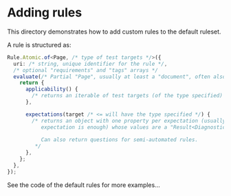 # Adding rules

This directory demonstrates how to add custom rules to the default ruleset.

A rule is structured as:
```typescript
Rule.Atomic.of<Page, /* type of test targets */>({
  uri: /* string, unique identifier for the rule */,
  /* optional "requirements" and "tags" arrays */
  evaluate(/* Partial "Page", usually at least a "document", often also a "Device" */) {
    return {
      applicability() {
        /* returns an iterable of test targets (of the type specified) */
      },

      expectations(target /* <= will have the type specified */) {
        /* returns an object with one property per expectation (usually one
           expectation is enough) whose values are a "Result<Diagnostic, Diagnostic>".
           
           Can also return questions for semi-automated rules.
         */
      },
    };
  },
});

```

See the code of the default rules for more examples…